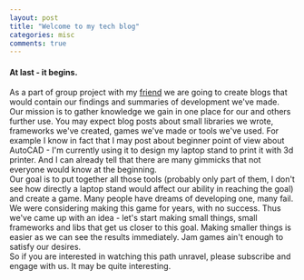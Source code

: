 ```yaml
---
layout: post
title: "Welcome to my tech blog"
categories: misc
comments: true
---
```


#### At last - it begins.

As a part of group project with my [friend](https://kbobnis.github.io/) we are going to create blogs that would contain our findings and summaries of development we've made.  
Our mission is to gather knowledge we gain in one place for our and others further use. You may expect blog posts about small libraries we wrote, frameworks we've created, games we've made or tools we've used. For example I know in fact that I may post about beginner point of view about AutoCAD - I'm currently using it to design my laptop stand to print it with 3d printer. And I can already tell that there are many gimmicks that not everyone would know at the beginning.  
Our goal is to put together all those tools (probably only part of them, I don't see how directly a laptop stand would affect our ability in reaching the goal) and create a game. Many people have dreams of developing one, many fail. We were considering making this game for years, with no success. Thus we've came up with an idea - let's start making small things, small frameworks and libs that get us closer to this goal. Making smaller things is easier as we can see the results immediately. Jam games ain't enough to satisfy our desires.  
So if you are interested in watching this path unravel, please subscribe and engage with us. It may be quite interesting.
